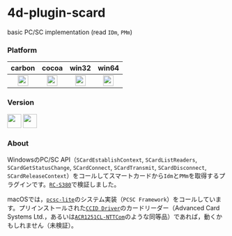 # 4d-plugin-scard
basic PC/SC implementation (read ``IDm``, ``PMm``) 

### Platform

| carbon | cocoa | win32 | win64 |
|:------:|:-----:|:---------:|:---------:|
|<img src="https://cloud.githubusercontent.com/assets/1725068/22371562/1b091f0a-e4db-11e6-8458-8653954a7cce.png" width="24" height="24" />|<img src="https://cloud.githubusercontent.com/assets/1725068/22371562/1b091f0a-e4db-11e6-8458-8653954a7cce.png" width="24" height="24" />|<img src="https://cloud.githubusercontent.com/assets/1725068/22371562/1b091f0a-e4db-11e6-8458-8653954a7cce.png" width="24" height="24" />|<img src="https://cloud.githubusercontent.com/assets/1725068/22371562/1b091f0a-e4db-11e6-8458-8653954a7cce.png" width="24" height="24" />|

### Version

<img src="https://cloud.githubusercontent.com/assets/1725068/18940649/21945000-8645-11e6-86ed-4a0f800e5a73.png" width="32" height="32" /> <img src="https://cloud.githubusercontent.com/assets/1725068/18940648/2192ddba-8645-11e6-864d-6d5692d55717.png" width="32" height="32" />

### About

WindowsのPC/SC API（``SCardEstablishContext``, ``SCardListReaders``, ``SCardGetStatusChange``, ``SCardConnect``, ``SCardTransmit``, ``SCardDisconnect``, ``SCardReleaseContext``）をコールしてスマートカードから``Idm``と``PMm``を取得するプラグインです。[``RC-S380``](https://www.sony.co.jp/Products/felica/consumer/products/RC-S380.html)で検証しました。

macOSでは，[``pcsc-lite``](https://pcsclite.alioth.debian.org/pcsclite.html)のシステム実装（``PCSC Framework``）をコールしています。プリインストールされた[``CCID Driver``](https://github.com/acshk/acsccid)のカードリーダー（Advanced Card Systems Ltd.，あるいは[``ACR1251CL-NTTCom``](https://www.ntt.com/business/services/application/authentication/jpki/download7.html)のような同等品）であれば，動くかもしれません（未検証）。
